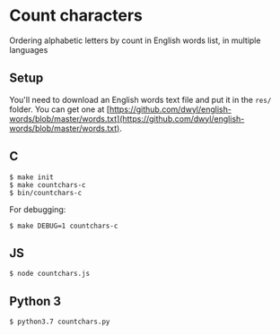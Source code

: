 # Count characters
Ordering alphabetic letters by count in English words list, in multiple languages 

## Setup
You'll need to download an English words text file and put it in the `res/` folder.
You can get one at [https://github.com/dwyl/english-words/blob/master/words.txt](https://github.com/dwyl/english-words/blob/master/words.txt).

## C
```
$ make init
$ make countchars-c
$ bin/countchars-c
```
For debugging:
```
$ make DEBUG=1 countchars-c
```

## JS
```
$ node countchars.js
```

## Python 3
```
$ python3.7 countchars.py
```